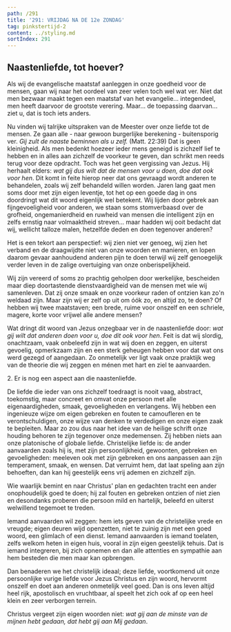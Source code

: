 ```yaml
---
path: /291
title: '291: VRIJDAG NA DE 12e ZONDAG'
tag: pinkstertijd-2
content: ../styling.md
sortIndex: 291
---
```


## Naastenliefde, tot hoever?

Als wij de evangelische maatstaf aanleggen in onze goedheid voor de mensen, gaan wij naar het oordeel van zeer velen toch wel wat ver. Niet dat men bezwaar maakt tegen een maatstaf van het evangelie... integendeel, men heeft daarvoor de grootste verering. Maar... de toepassing daarvan... ziet u, dat is toch iets anders.

Nu vinden wij talrijke uitspraken van de Meester over onze liefde tot de mensen. Ze gaan alle - naar gewoon burgerlijke berekening - buitensporig ver. _Gij zult de naaste beminnen als u zelf._ (Matt. 22:39) Dat is geen kleinigheid. Als men bedenkt hoezeer ieder mens geneigd is zichzelf lief te hebben en in alles aan zichzelf de voorkeur te geven, dan schrikt men reeds terug voor deze opdracht. Toch was het geen vergissing van Jezus. Hij herhaalt elders: _wat gij dus wilt dat de mensen voor u doen, doe dat ook voor hen_. Dit komt in feite hierop neer dat ons gevraagd wordt anderen te behandelen, zoals wij zelf behandeld willen worden. Jaren lang gaat men soms door met zijn eigen leventje, tot het op een goede dag in ons doordringt wat dit woord eigenlijk wel betekent. Wij lijden door gebrek aan fijngevoeligheid voor anderen, we staan soms stomverbaasd over de grofheid, ongemanierdheid en ruwheid van mensen die intelligent zijn en zelfs ernstig naar volmaaktheid streven... maar hadden wij ooit bedacht dat wij, wellicht talloze malen, hetzelfde deden en doen tegenover anderen?

Het is een tekort aan perspectief: wij zien niet ver genoeg, wij zien het verband en de draagwijdte niet van onze woorden en manieren, en lopen daarom gevaar aanhoudend anderen pijn te doen terwijl wij zelf genoegelijk verder leven in de zalige overtuiging van onze onberispelijkheid.

Wij zijn vereerd of soms zo prachtig geholpen door werkelijke, bescheiden maar diep doortastende dienstvaardigheid van de mensen met wie wij samenleven. Dat zij onze smaak en onze voorkeur raden of ontzien kan zo'n weldaad zijn. Maar zijn wij er zelf op uit om óók zo, en altijd zo, te doen? Of hebben wij twee maatstaven; een brede, ruime voor onszelf en een schriele, magere, korte voor vrijwel alle andere mensen?

Wat dringt dit woord van Jezus onzegbaar ver in de naastenliefde door: _wat gij wilt dat anderen doen voor u, doe dit ook voor hen_. Feit is dat wij slordig, onachtzaam, vaak onbeleefd zijn in wat wij doen en zeggen, en uiterst gevoelig, opmerkzaam zijn en een sterk geheugen hebben voor dat wat ons werd gezegd of aangedaan. Zo onmetelijk ver ligt vaak onze praktijk weg van de theorie die wij zeggen en ménen met hart en ziel te aanvaarden.

2\. Er is nog een aspect aan die naastenliefde.

De liefde die ieder van ons zichzelf toedraagt is nooit vaag, abstract, toekomstig, maar concreet en omvat onze persoon met alle eigenaardigheden, smaak, gevoeligheden en verlangens. Wij hebben een ingenieuze wijze om eigen gebreken en fouten te camoufleren en te verontschuldigen, onze wijze van denken te verdedigen en onze eigen zaak te bepleiten. Maar zo zou dus naar het idee van de heilige schrift onze houding behoren te zijn tegenover onze medemensen. Zij hebben niets aan onze platonische of globale liefde. Christelijke liefde is: de ander aanvaarden zoals hij is, met zijn persoonlijkheid, gewoonten, gebreken en gevoeligheden: meeleven ook met zijn gebreken en ons aanpassen aan zijn temperament, smaak, en wensen. Dat verruimt hem, dat laat speling aan zijn behoeften, dan kan hij geestelijk eens vrij ademen en zichzelf zijn.

Wie waarlijk bemint en naar Christus' plan en gedachten tracht een ander onophoudelijk goed te doen; hij zal fouten en gebreken ontzien of niet zien en desondanks proberen die persoon mild en hartelijk, beleefd en uiterst welwillend tegemoet te treden.

Iemand aanvaarden wil zeggen: hem iets geven van de christelijke vrede en vreugde; eigen deuren wijd openzetten, niet te zuinig zijn met een goed woord, een glimlach of een dienst. Iemand aanvaarden is iemand toelaten, zelfs welkom heten in eigen huis, vooral in zijn eigen geestelijk tehuis. Dat is iemand integreren, bij zich opnemen en dan alle attenties en sympathie aan hem besteden die men maar kan opbrengen.

Dan benaderen we het christelijk ideaal; deze liefde, voortkomend uit onze persoonlijke vurige liefde voor Jezus Christus en zijn woord, hervormt onszelf en doet aan anderen onmetelijk veel goed. Dan is ons leven altijd heel rijk, apostolisch en vruchtbaar, al speelt het zich ook af op een heel klein en zeer verborgen terrein.

Christus vergeet zijn eigen woorden niet: _wat gij aan de minste van de mijnen hebt gedaan, dat hebt gij aan Mij gedaan_.
